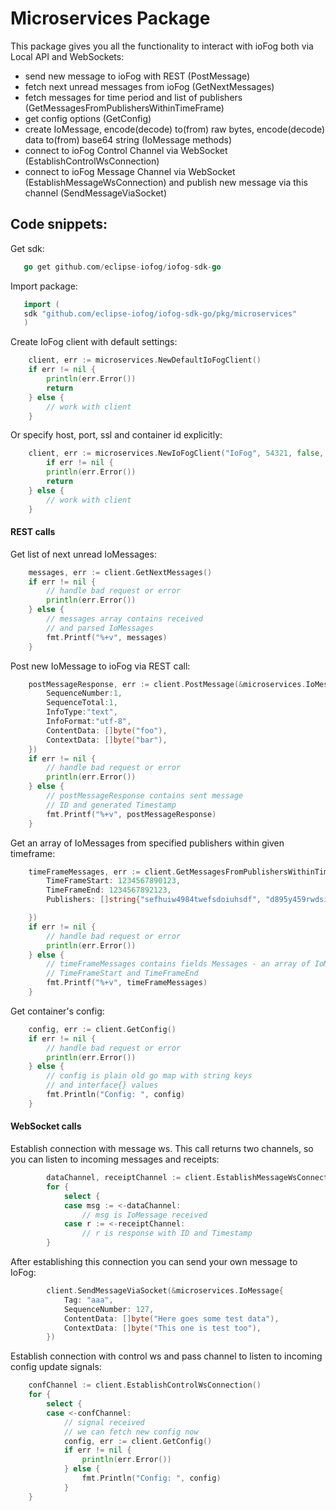 # Microservices Package

This package gives you all the functionality to interact with ioFog both via Local API and WebSockets:

 - send new message to ioFog with REST (PostMessage)
 - fetch next unread messages from ioFog (GetNextMessages)
 - fetch messages for time period and list of publishers (GetMessagesFromPublishersWithinTimeFrame)
 - get config options (GetConfig)
 - create IoMessage, encode(decode) to(from) raw bytes, encode(decode) data to(from) base64 string (IoMessage methods)
 - connect to ioFog Control Channel via WebSocket (EstablishControlWsConnection)
 - connect to ioFog Message Channel via WebSocket (EstablishMessageWsConnection) and publish new message via this channel (SendMessageViaSocket)

## Code snippets: 

Get sdk:
```go
   go get github.com/eclipse-iofog/iofog-sdk-go
```

Import package:
```go
   import (
   sdk "github.com/eclipse-iofog/iofog-sdk-go/pkg/microservices"
   )
```

Create IoFog client with default settings:
```go
	client, err := microservices.NewDefaultIoFogClient()
	if err != nil {
		println(err.Error())
		return
	} else {
	    // work with client
	}
```

Or specify host, port, ssl and container id explicitly:
```go
	client, err := microservices.NewIoFogClient("IoFog", 54321, false, "containerId")
        if err != nil {
		println(err.Error())
		return
	} else {
	    // work with client
	}
```


#### REST calls

Get list of next unread IoMessages:
```go
	messages, err := client.GetNextMessages()
	if err != nil {
	    // handle bad request or error
		println(err.Error())
	} else {
	    // messages array contains received
	    // and parsed IoMessages
	    fmt.Printf("%+v", messages)
	}
```

Post new IoMessage to ioFog via REST call:
```go
	postMessageResponse, err := client.PostMessage(&microservices.IoMessage{
		SequenceNumber:1,
		SequenceTotal:1,
		InfoType:"text",
		InfoFormat:"utf-8",
		ContentData: []byte("foo"),
		ContextData: []byte("bar"),
	})
	if err != nil {
	    // handle bad request or error
		println(err.Error())
	} else {
	    // postMessageResponse contains sent message
	    // ID and generated Timestamp 
	    fmt.Printf("%+v", postMessageResponse)
	}
```

Get an array of IoMessages from specified publishers within given timeframe:
```go
	timeFrameMessages, err := client.GetMessagesFromPublishersWithinTimeFrame(&microservices.MessagesQueryParameters{
		TimeFrameStart: 1234567890123,
		TimeFrameEnd: 1234567892123,
		Publishers: []string{"sefhuiw4984twefsdoiuhsdf", "d895y459rwdsifuhSDFKukuewf", "SESD984wtsdidsiusidsufgsdfkh"},

	})
	if err != nil {
	    // handle bad request or error
		println(err.Error())
	} else {
	    // timeFrameMessages contains fields Messages - an array of IoMessages,
	    // TimeFrameStart and TimeFrameEnd 
        fmt.Printf("%+v", timeFrameMessages)
    }
```

Get container's config:
```go
	config, err := client.GetConfig()
	if err != nil {
	    // handle bad request or error
		println(err.Error())
	} else {
	    // config is plain old go map with string keys
	    // and interface{} values
	    fmt.Println("Config: ", config)
	}
```

#### WebSocket calls

Establish connection with message ws. This call returns two channels, so
 you can listen to incoming messages and receipts:
```go
		dataChannel, receiptChannel := client.EstablishMessageWsConnection()
		for {
			select {
			case msg := <-dataChannel:
				// msg is IoMessage received
			case r := <-receiptChannel:
				// r is response with ID and Timestamp
		}
```

After establishing this connection you can send your own message to IoFog:
```go
		client.SendMessageViaSocket(&microservices.IoMessage{
        	Tag: "aaa",
        	SequenceNumber: 127,
        	ContentData: []byte("Here goes some test data"),
        	ContextData: []byte("This one is test too"),
        })
```


Establish connection with control ws and pass channel to listen to incoming config update signals:
```go
	confChannel := client.EstablishControlWsConnection()
	for {
		select {
		case <-confChannel:
		    // signal received
		    // we can fetch new config now
			config, err := client.GetConfig()
			if err != nil {
				println(err.Error())
			} else {
			    fmt.Println("Config: ", config)
			}
	}
```
